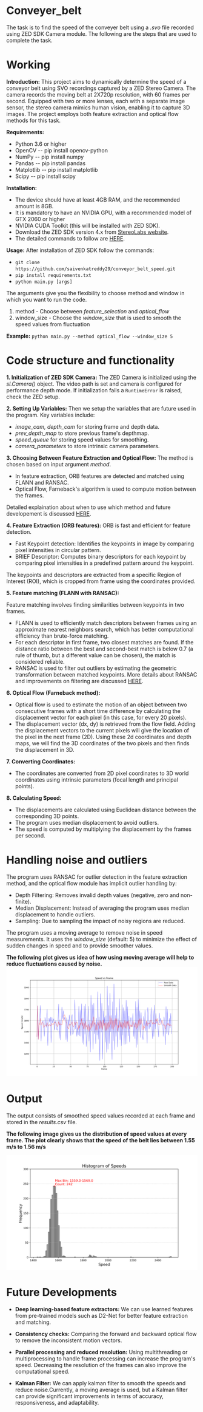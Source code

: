 # Conveyer_belt

The task is to find the speed of the conveyer belt using a _.svo_ file recorded using ZED SDK Camera module. The following are the steps that are used to complete the task.
# Working

**Introduction:** 
This project aims to dynamically determine the speed of a conveyor belt using SVO recordings captured by a ZED Stereo Camera. The camera records the moving belt at 2X720p resolution, with 60 frames per second. Equipped with two or more lenses, each with a separate image sensor, the stereo camera mimics human vision, enabling it to capture 3D images. The project employs both feature extraction and optical flow methods for this task.

**Requirements:**
* Python 3.6 or higher
* OpenCV -- pip install opencv-python
* NumPy -- pip install numpy
* Pandas -- pip install pandas
* Matplotlib -- pip install matplotlib
* Scipy -- pip install scipy

**Installation:**
* The device should have at least 4GB RAM, and the recommended amount is 8GB.
* It is mandatory to have an NVIDIA GPU, with a recommended model of GTX 2060 or higher
* NVIDIA CUDA Toolkit (this will be installed with ZED SDK).
* Download the ZED SDK version 4.x from [StereoLabs website](https://www.stereolabs.com/developers).
* The detailed commands to follow are [HERE](./Descriptions/commands_to_install_ZED_SDK.md).

**Usage:**
After installation of ZED SDK follow the commands:
* `git clone https://github.com/saivenkatreddy29/conveyor_belt_speed.git`
* `pip install requirements.txt`
* `python main.py [args]`

The arguments give you the flexibility to choose method and window in which you want to run the code.
1) method - Choose between _feature_selection_ and _optical_flow_
2) window_size - Choose the _window_size_ that is used to smooth the speed values from fluctuation

**Example:** `python main.py --method optical_flow --window_size 5`

# Code structure and functionality

**1. Initialization of ZED SDK Camera:**
The ZED Camera is initialized using the _sl.Camera()_ object. The video path is set and camera is configured for 
performance depth mode. If initialization fails a `RuntimeError` is raised, check the ZED setup.

**2. Setting Up Variables:**
Then we setup the variables that are future used in the program. Key variables include:
* _image_cam,_ _depth_cam_ for storing frame and depth data.
* _prev_depth_map_ to store previous frame's depthmap.
* _speed_queue_ for storing speed values for smoothing.
* _camera_parameters_ to store intrinsic camera parameters.

**3. Choosing Between Feature Extraction and Optical Flow:**
The method is chosen based on input argument _method_. 
* In feature extraction, ORB features are detected and matched using FLANN and RANSAC. 
* Optical Flow, Farneback's algorithm is used to compute motion between the frames.

Detailed explaination about when to use which method and future developement is discussed [HERE](Descriptions/Choosing_method.md).

**4. Feature Extraction (ORB features):**
ORB is fast and efficient for feature detection.
* Fast Keypoint detection: Identifies the keypoints in image by comparing pixel intensities in circular pattern.
* BRIEF Descriptor: Computes binary descriptors for each keypoint by comparing pixel intensities in a predefined pattern around the keypoint.

The keypoints and descriptors are extracted from a specific Region of Interest (ROI), which is cropped from frame using the coordinates provided.

**5. Feature matching (FLANN with RANSAC):**

Feature matching involves finding similarities between keypoints in two frames. 

* FLANN is used to efficiently match descriptors between frames using an approximate nearest neighbors search, which has better computational efficiency than brute-force matching.
* For each descriptor in first frame, two closest matches are found. If the distance ratio between the best and second-best match is below 0.7 (a rule of thumb, but a different value can be chosen), the match is considered reliable.
* RANSAC is used to filter out outliers by estimating the geometric transformation between matched keypoints. More details about RANSAC and improvements on filtering are discussed [HERE](Descriptions/Outlier_handling.md).


**6. Optical Flow (Farneback method):**
* Optical flow is used to estimate the motion of an object between two consecutive frames with a short time difference by calculating the displacement vector for each pixel (in this case, for every 20 pixels).
* The displacement vector (dx, dy) is retrieved from the flow field. Adding the displacement vectors to the current pixels will give the location of the pixel in the next frame (2D). Using these 2d coordinates and depth maps, we will find the 3D coordinates of the two pixels and then finds the displacement in 3D.

**7. Converting Coordinates:**

* The coordinates are converted from 2D pixel coordinates to 3D world coordinates using intrinsic parameters (focal length and principal points).

**8. Calculating Speed:**

* The displacements are calculated using Euclidean distance between the corresponding 3D points.
* The program uses median displacement to avoid outliers.
* The speed is computed by multiplying the displacement by the frames per second.

# Handling noise and outliers

The program uses RANSAC for outlier detection in the feature extraction method, and the optical flow module has implicit outlier handling by:
* Depth Filtering: Removes invalid depth values (negative, zero and non-finite).
* Median Displacement: Instead of averaging the program uses median displacement to handle outliers.
* Sampling: Due to sampling the impact of noisy regions are reduced.

The program uses a moving average to remove noise in speed measurements. It uses the _window_size_ (default: 5) to minimize the effect of sudden changes in speed and to provide smoother values.

**The following plot gives us idea of how using moving average will help to reduce fluctuations caused by noise.** 
![Raw speed vs Moving average speed](Plots/plot.png)

# Output
The output consists of smoothed speed values recorded at each frame and stored in the _results.csv_ file.

**The following image gives us the distribution of speed values at every frame. The plot clearly shows that the speed of the belt lies between 1.55 m/s to 1.56 m/s**

![Distribution of speeds among frames](Plots/plot_hist_annotated.png)

# Future Developments

* **Deep learning-based feature extractors:** We can use learned features from pre-trained models such as D2-Net for better feature extraction and matching.

* **Consistency checks:** Comparing the forward and backward optical flow to remove the inconsistent motion vectors.

* **Parallel processing and reduced resolution:** Using multithreading or multiprocessing to handle frame processing can increase the program's speed. Decreasing the resolution of the frames can also improve the computational speed.

* **Kalman Filter:** We can apply kalman filter to smooth the speeds and reduce noise.Currently, a moving average is used, but a Kalman filter can provide significant improvements in terms of accuracy, responsiveness, and adaptability.
